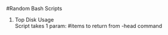 #Random Bash Scripts

1. Top Disk Usage<br>
	Script takes 1 param: #items to return from -head command
